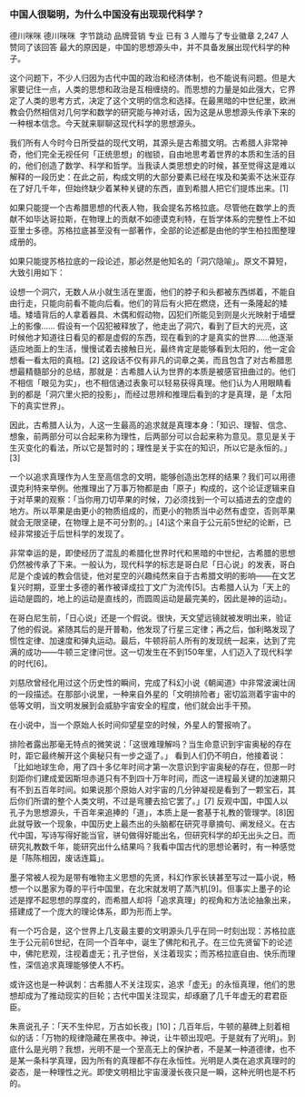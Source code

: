 ### 中国人很聪明，为什么中国没有出现现代科学？
  德川咪咪
  德川咪咪
  ​
  字节跳动 品牌营销
  专业
  已有 3 人赠与了专业徽章
  2,247 人赞同了该回答
  最大的原因是，中国的思想源头中，并不具备发展出现代科学的种子。

  这个问题下，不少人归因为古代中国的政治和经济体制，也不能说有问题。但是大家要记住一点，人类的思想和政治是互相缠绕的。而思想的力量是如此强大，它界定了人类的思考方式，决定了这个文明的信念和选择。在最黑暗的中世纪里，欧洲教会仍然相信对几何学和数学的研究能与神对话，因为这是从思想源头传承下来的一种根本信念。今天就来聊聊这现代科学的思想源头。

  我们所有人今时今日所受益的现代文明，其源头是古希腊文明。古希腊人非常神奇，他们完全无视任何「正统思想」的枷锁，自由地思考着世界的本质和生活的目的，他们创造了数学、科学和哲学。当我读人类思想史的时候，甚至觉得这是难以解释的一段历史：在此之前，构成文明的大部分要素已经在埃及和美索不达米亚存在了好几千年，但始终缺少着某种关键的东西，直到希腊人把它们提炼出来。[1]

  如果只能提一个古希腊思想的代表人物，我会提名苏格拉底。尽管他在数学上的贡献不如毕达哥拉斯，在物理上的贡献不如德谟克利特，在哲学体系的完整性上不如亚里士多德。苏格拉底甚至没有一部著作，全部的论述都是由他的学生柏拉图整理成册的。

  如果只能提苏格拉底的一段论述，那必然是他知名的「洞穴隐喻」。原文不算短，大致引用如下：

  设想一个洞穴，无数人从小就生活在里面，他们的脖子和头都被东西绑着，不能自由行走，只能向前看不能向后看。他们的背后有火把在燃烧，还有一条隆起的矮墙。矮墙背后的人拿着器具、木偶和假动物，囚犯们所能见到则是火光映射于墙壁上的影像……
  假设有一个囚犯被释放了，他走出了洞穴，看到了巨大的光亮，这时候他才知道往日看见的都是虚假的东西，现在看到的才是真实的世界……他逐渐适应地面上的生活，慢慢试着去接触日光，最终肯定是能够看到太阳的，他一定会想看一看太阳的真相。[2]
  这段话不仅有非凡的词章之美，而且包含了对古希腊思想最精髓部分的总结，那就是：古希腊人认为世界的本质是被感官扭曲过的。他们不相信「眼见为实」，也不相信通过表象可以轻易获得真理。他们认为人用眼睛看到的都是「洞穴里火把的投影」，而经过思辨和推理后看到的才是真理，是「太阳下的真实世界」。

  因此，古希腊人认为，人这一生最高的追求就是真理本身：「知识、理智、信念、想象，前两部分可以合起来称为理性，后两部分可以合起来称为意见。意见是关于生灭变化的看法，所以它是暂时的；理性是关于实在的知识，所以它是永恒的。」[3]

  一个以追求真理作为人生至高信念的文明，能够创造出怎样的结果？我们可以用德谟克利特来举例。他推理出了万事万物都是由「原子」构成的，这个论证逻辑来自于对苹果的观察：「当你用刀切苹果的时候，刀必须找到一个可以插进去的空虚的地方。所以苹果是由更小的物质组成的，而更小的物质当中必然有虚空，否则苹果就会无限坚硬，在物理上是不可分割的。」[4]这个来自于公元前5世纪的论断，已经非常接近于后世科学的发现了。

  非常幸运的是，即使经历了混乱的希腊化世界时代和黑暗的中世纪，古希腊的思想仍然被传承了下来。一般认为，现代科学的标志是哥白尼「日心说」的发表，哥白尼是个虔诚的教会信徒，他对星空的兴趣纯然来自于古希腊文明的影响——在文艺复兴时期，亚里士多德的著作被译成拉丁文广为流传[5]。古希腊人认为「天上的运动是圆的，地上的运动是直线的，而圆周运动是最完美的，因此是神的运动」。

  在哥白尼生前，「日心说」还是一个假说。很快，天文望远镜就被发明出来，验证了他的假说。紧随其后的是开普勒，他发现了行星三定律；再之后，伽利略发现了惯性定律、加速度和弹丸运动。最后，牛顿将前人所有的发现统一起来，达到了完满的成功——牛顿三定律问世。这一切发生在不到150年里，人们迈入了现代科学的时代[6]。

  刘慈欣曾经化用过这个历史性的瞬间，完成了科幻小说《朝闻道》中非常波澜壮阔的一段描述。在那部小说里，一种来自外星的「文明排险者」密切监测着宇宙中的低等文明，当文明发展到会威胁宇宙安全的程度，他们就会出手干预。

  在小说中，当一个原始人长时间仰望星空的时候，外星人的警报响了。

  排险者露出那毫无特点的微笑说：「这很难理解吗？当生命意识到宇宙奥秘的存在时，距它最终解开这个奥秘只有一步之遥了。」
  看到人们仍不明白，他接着说：「比如地球生命，用了四十多亿年时间才第一次意识到宇宙奥秘的存在，但那一时刻距你们建成爱因斯坦赤道只有不到四十万年时间，而这一进程最关键的加速期只有不到五百年时间。如果说那个原始人对宇宙的几分钟凝视是看到了一颗宝石，其后你们所谓的整个人类文明，不过是弯腰去拾它罢了。」[7]
  反观中国，中国人以孔子为思想源头，千百年来追捧的「道」，本质上是一套基于礼教的管理学。[8]因此就导致一个现象，中国历史上最杰出的头脑都在研究寻章摘句、阐发经义。在古代中国，写诗写得好能当官，骈句做得好能出名，但研究科学的却无出头之日。而研究礼教数千年，能研究出什么结果吗？我看中国古代的思想论著时，有一种感觉是「陈陈相因，废话连篇」。

  墨子常被人视为是带有唯物主义思想的先贤，科幻作家长铗甚至写过一篇小说，畅想一个以墨家为尊的平行中国里，在北宋就发明了蒸汽机[9]。但事实上墨子的论述是撑不起思想的厚度的，而希腊人却将「追求真理」的视角和方法论抽象出来，搭建成了一个庞大的理论体系，即为形而上学。

  有一个巧合是，这个世界上几支最主要的文明源头几乎在同一时刻出现：苏格拉底生于公元前6世纪，在同一个百年中，诞生了佛陀和孔子。在三位先贤留下的论述中，佛陀悲观，注视着虚无；孔子世俗，关注着现实；而苏格拉底自由、快乐而理性，深信追求真理能够使人不朽。

  或许这也是一种讽刺：古希腊人不关注现实，追求「虚无」的永恒真理，他们的思想却成为了推动现实的巨轮；古代中国关注现实，却琢磨了几千年虚无的君君臣臣。

  朱熹说孔子：「天不生仲尼，万古如长夜」[10]；几百年后，牛顿的墓碑上刻着相似的话：「万物的规律隐藏在黑夜中。神说，让牛顿出现吧。于是就有了光明」。到底什么是光明？我想，光明不是一个至高无上的保护者，不是某一种道德律，也不是某一条科学真理，因为所有的真理都不存在永恒性。光明是人类在追求真理时的姿态，是一种理性之光。即使文明相比宇宙漫漫长夜只是一瞬，这种光明也是不朽的。

